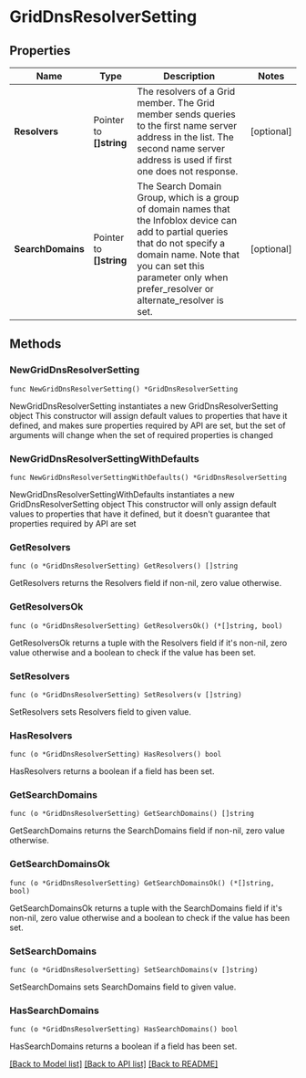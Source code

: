 # GridDnsResolverSetting

## Properties

Name | Type | Description | Notes
------------ | ------------- | ------------- | -------------
**Resolvers** | Pointer to **[]string** | The resolvers of a Grid member. The Grid member sends queries to the first name server address in the list. The second name server address is used if first one does not response. | [optional] 
**SearchDomains** | Pointer to **[]string** | The Search Domain Group, which is a group of domain names that the Infoblox device can add to partial queries that do not specify a domain name. Note that you can set this parameter only when prefer_resolver or alternate_resolver is set. | [optional] 

## Methods

### NewGridDnsResolverSetting

`func NewGridDnsResolverSetting() *GridDnsResolverSetting`

NewGridDnsResolverSetting instantiates a new GridDnsResolverSetting object
This constructor will assign default values to properties that have it defined,
and makes sure properties required by API are set, but the set of arguments
will change when the set of required properties is changed

### NewGridDnsResolverSettingWithDefaults

`func NewGridDnsResolverSettingWithDefaults() *GridDnsResolverSetting`

NewGridDnsResolverSettingWithDefaults instantiates a new GridDnsResolverSetting object
This constructor will only assign default values to properties that have it defined,
but it doesn't guarantee that properties required by API are set

### GetResolvers

`func (o *GridDnsResolverSetting) GetResolvers() []string`

GetResolvers returns the Resolvers field if non-nil, zero value otherwise.

### GetResolversOk

`func (o *GridDnsResolverSetting) GetResolversOk() (*[]string, bool)`

GetResolversOk returns a tuple with the Resolvers field if it's non-nil, zero value otherwise
and a boolean to check if the value has been set.

### SetResolvers

`func (o *GridDnsResolverSetting) SetResolvers(v []string)`

SetResolvers sets Resolvers field to given value.

### HasResolvers

`func (o *GridDnsResolverSetting) HasResolvers() bool`

HasResolvers returns a boolean if a field has been set.

### GetSearchDomains

`func (o *GridDnsResolverSetting) GetSearchDomains() []string`

GetSearchDomains returns the SearchDomains field if non-nil, zero value otherwise.

### GetSearchDomainsOk

`func (o *GridDnsResolverSetting) GetSearchDomainsOk() (*[]string, bool)`

GetSearchDomainsOk returns a tuple with the SearchDomains field if it's non-nil, zero value otherwise
and a boolean to check if the value has been set.

### SetSearchDomains

`func (o *GridDnsResolverSetting) SetSearchDomains(v []string)`

SetSearchDomains sets SearchDomains field to given value.

### HasSearchDomains

`func (o *GridDnsResolverSetting) HasSearchDomains() bool`

HasSearchDomains returns a boolean if a field has been set.


[[Back to Model list]](../README.md#documentation-for-models) [[Back to API list]](../README.md#documentation-for-api-endpoints) [[Back to README]](../README.md)


